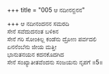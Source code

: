 +++
title = "005 ಆ ನದೀನನ್ದನನ"

+++
ಆ ನದೀನಂದನನ ಸಮರದಿ  
ಸೇನೆ ಸವೆದುದನಂತ ಬಳಿಕಿನ  
ಸೇನೆ ಗರಿ ಸೋಂಕಿಲ್ಲ ಕಂಡೆನು ದ್ರೋಣ ಪರ್ವದಲಿ  
ಏನನೆಂಬೆನು ಜೀಯ ಮತ್ತೀ  
ಭಾನುತನಯನ ಕದನಕೊದಗಿದ  
ಸೇನೆ ಸಂಖ್ಯಾತೀತವೆಂದನು ಸಂಜಯನು ನೃಪಗೆ      ॥5॥